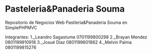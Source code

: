 # Pasteleria&Panaderia Souma
Repositorio de Negocios Web Pastleria&Panaderia Souma en SimplePHPMVC

Integrantes:
1._Leandro Sagastume 0701199800298
2._Brayan Mendez 0801199910918
3._Josué Díaz 0801199601862
4._Melvin Palma 0801199815276



